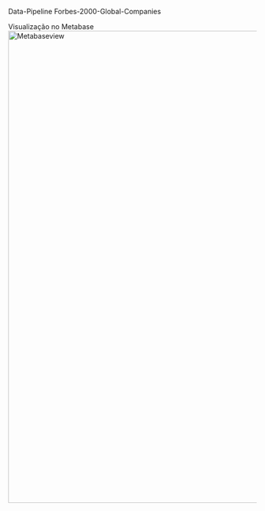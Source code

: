Data-Pipeline Forbes-2000-Global-Companies

Visualização no Metabase
<img width="958" alt="Metabaseview" src="https://github.com/hcmr1808/data-pipeline-forbes/assets/111930090/d08887e2-bec8-41ad-b2a7-4dfd33198ccf">
